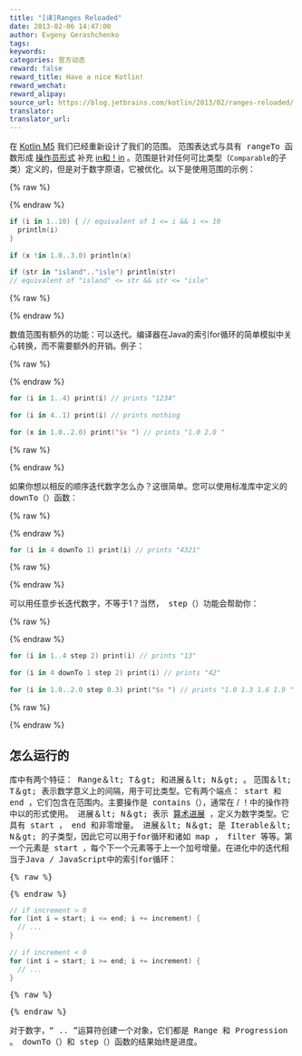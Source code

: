 ```yaml
---
title: "[译]Ranges Reloaded"
date: 2013-02-06 14:47:00
author: Evgeny Gerashchenko
tags:
keywords:
categories: 官方动态
reward: false
reward_title: Have a nice Kotlin!
reward_wechat:
reward_alipay:
source_url: https://blog.jetbrains.com/kotlin/2013/02/ranges-reloaded/
translator:
translator_url:
---
```


在 [Kotlin M5](http://blog.jetbrains.com/kotlin/2013/02/kotlin-m5-is-out/) 我们已经重新设计了我们的范围。<span id =“more-855”> </span>
范围表达式与具有<tt> rangeTo </tt>函数形成 [操作员形式](http://confluence.jetbrains.com/display/Kotlin/Operator+overloading#Operatoroverloading-Binaryoperations) 补充 [in和！in](http://confluence.jetbrains.com/display/Kotlin/Operator+overloading#Operatoroverloading-in) 。范围是针对任何可比类型（`Comparable`的子类）定义的，但是对于数字原语，它被优化。以下是使用范围的示例：

{% raw %}
<p></p>
{% endraw %}

```kotlin
if (i in 1..10) { // equivalent of 1 <= i && i <= 10
  println(i)
}
 
if (x !in 1.0..3.0) println(x)
 
if (str in "island".."isle") println(str)
// equivalent of "island" <= str && str <= "isle"
```

{% raw %}
<p></p>
{% endraw %}

数值范围有额外的功能：可以迭代。编译器在Java的索引for循环的简单模拟中关心转换，而不需要额外的开销。例子：

{% raw %}
<p></p>
{% endraw %}

```kotlin
for (i in 1..4) print(i) // prints "1234"  
 
for (i in 4..1) print(i) // prints nothing
 
for (x in 1.0..2.0) print("$x ") // prints "1.0 2.0 "
```

{% raw %}
<p></p>
{% endraw %}

如果你想以相反的顺序迭代数字怎么办？这很简单。您可以使用标准库中定义的<tt> downTo（）</tt>函数：

{% raw %}
<p></p>
{% endraw %}

```kotlin
for (i in 4 downTo 1) print(i) // prints "4321"
```

{% raw %}
<p></p>
{% endraw %}

可以用任意步长迭代数字，不等于1？当然，<tt> step（）</tt>功能会帮助你：

{% raw %}
<p></p>
{% endraw %}

```kotlin
for (i in 1..4 step 2) print(i) // prints "13"  
 
for (i in 4 downTo 1 step 2) print(i) // prints "42"  
 
for (i in 1.0..2.0 step 0.3) print("$x ") // prints "1.0 1.3 1.6 1.9 "
```

{% raw %}
<p></p>
{% endraw %}

## 怎么运行的

库中有两个特征：<tt> Range＆lt; T＆gt; </tt>和<tt>进展＆lt; N＆gt; </tt>。
<tt>范围＆lt; T＆gt; </tt>表示数学意义上的间隔，用于可比类型。它有两个端点：<tt> start </tt>和<tt> end </tt>，它们包含在范围内。主要操作是<tt> contains（）</tt>，通常在</tt> / <tt>！中的</tt>操作符中以<tt>的形式使用。
<tt>进展＆lt; N＆gt; </tt>表示 [算术进展](http://en.wikipedia.org/wiki/Arithmetic_progression) ，定义为数字类型。它具有<tt> start </tt>，<tt> end </tt>和非零<tt>增量</tt>。 <tt>进展＆lt; N＆gt; </tt>是<tt> Iterable＆lt; N＆gt; </tt>的子类型，因此它可以用于for循环和诸如<tt> map </tt>，<tt > filter </tt>等等。第一个元素是<tt> start </tt>，每个下一个元素等于上一个加号<tt>增量</tt>。在<tt>进化中的迭代</tt>相当于Java / JavaScript中的索引for循环：

{% raw %}
<p></p>
{% endraw %}

```kotlin
// if increment > 0
for (int i = start; i <= end; i += increment) {
  // ...
}
 
// if increment < 0
for (int i = start; i >= end; i += increment) {
  // ...
}
```

{% raw %}
<p></p>
{% endraw %}

对于数字，“<tt> .. </tt>”运算符创建一个对象，它们都是<tt> Range </tt>和<tt> Progression </tt>。 <tt> downTo（）</tt>和<tt> step（）</tt>函数的结果始终是<tt>进度</tt>。
